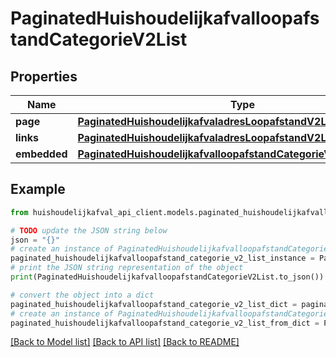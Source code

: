 # PaginatedHuishoudelijkafvalloopafstandCategorieV2List


## Properties

Name | Type | Description | Notes
------------ | ------------- | ------------- | -------------
**page** | [**PaginatedHuishoudelijkafvaladresLoopafstandV2ListPage**](PaginatedHuishoudelijkafvaladresLoopafstandV2ListPage.md) |  | [optional] 
**links** | [**PaginatedHuishoudelijkafvaladresLoopafstandV2ListLinks**](PaginatedHuishoudelijkafvaladresLoopafstandV2ListLinks.md) |  | [optional] 
**embedded** | [**PaginatedHuishoudelijkafvalloopafstandCategorieV2ListEmbedded**](PaginatedHuishoudelijkafvalloopafstandCategorieV2ListEmbedded.md) |  | [optional] 

## Example

```python
from huishoudelijkafval_api_client.models.paginated_huishoudelijkafvalloopafstand_categorie_v2_list import PaginatedHuishoudelijkafvalloopafstandCategorieV2List

# TODO update the JSON string below
json = "{}"
# create an instance of PaginatedHuishoudelijkafvalloopafstandCategorieV2List from a JSON string
paginated_huishoudelijkafvalloopafstand_categorie_v2_list_instance = PaginatedHuishoudelijkafvalloopafstandCategorieV2List.from_json(json)
# print the JSON string representation of the object
print(PaginatedHuishoudelijkafvalloopafstandCategorieV2List.to_json())

# convert the object into a dict
paginated_huishoudelijkafvalloopafstand_categorie_v2_list_dict = paginated_huishoudelijkafvalloopafstand_categorie_v2_list_instance.to_dict()
# create an instance of PaginatedHuishoudelijkafvalloopafstandCategorieV2List from a dict
paginated_huishoudelijkafvalloopafstand_categorie_v2_list_from_dict = PaginatedHuishoudelijkafvalloopafstandCategorieV2List.from_dict(paginated_huishoudelijkafvalloopafstand_categorie_v2_list_dict)
```
[[Back to Model list]](../README.md#documentation-for-models) [[Back to API list]](../README.md#documentation-for-api-endpoints) [[Back to README]](../README.md)


